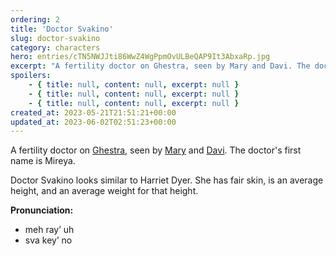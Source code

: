 ```yaml
---
ordering: 2
title: 'Doctor Svakino'
slug: doctor-svakino
category: characters
hero: entries/cTN5NWJJti86WwZ4WgPpmOvULBeQAP9It3AbxaRp.jpg
excerpt: "A fertility doctor on Ghestra, seen by Mary and Davi. The doctor's first name is Mireya.\nDoctor Svak..."
spoilers:
    - { title: null, content: null, excerpt: null }
    - { title: null, content: null, excerpt: null }
    - { title: null, content: null, excerpt: null }
created_at: 2023-05-21T21:51:21+00:00
updated_at: 2023-06-02T02:51:23+00:00
---
```

A fertility doctor on [Ghestra](/category/planets-cities/ghestra), seen by [Mary](/category/characters/mary) and [Davi](/category/characters/davi). The doctor's first name is Mireya.

Doctor Svakino looks similar to Harriet Dyer. She has fair skin, is an average height, and an average weight for that height.

**Pronunciation:**
- meh ray’ uh
- sva key’ no